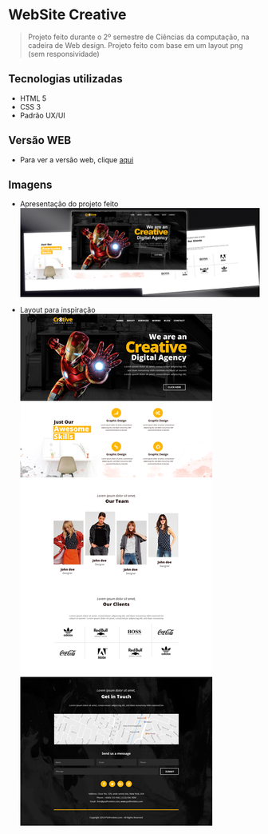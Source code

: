 # WebSite Creative

> Projeto feito durante o 2º semestre de Ciências da computação, na cadeira de Web design. Projeto feito com base em um layout png (sem responsividade)

## Tecnologias utilizadas
- HTML 5
- CSS 3
- Padrão UX/UI

## Versão WEB
- Para ver a versão web, clique [aqui](https://guilhermeamariho.github.io/creative)

## Imagens

- Apresentação do projeto feito
![Projeto](apresentacao.png)

- Layout para inspiração
![layout](layout-creative.png)
